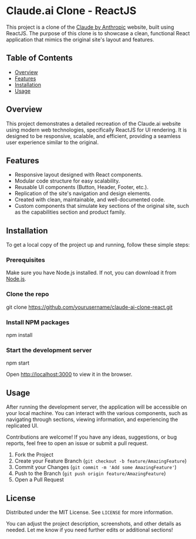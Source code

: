 # Claude.ai Clone - ReactJS

This project is a clone of the [Claude by Anthropic](https://www.anthropic.com/claude) website, built using ReactJS. The purpose of this clone is to showcase a clean, functional React application that mimics the original site's layout and features.

## Table of Contents
- [Overview](#overview)
- [Features](#features)
- [Installation](#installation)
- [Usage](#usage)


## Overview

This project demonstrates a detailed recreation of the Claude.ai website using modern web technologies, specifically ReactJS for UI rendering. It is designed to be responsive, scalable, and efficient, providing a seamless user experience similar to the original.

## Features

- Responsive layout designed with React components.
- Modular code structure for easy scalability.
- Reusable UI components (Button, Header, Footer, etc.).
- Replication of the site's navigation and design elements.
- Created with clean, maintainable, and well-documented code.
- Custom components that simulate key sections of the original site, such as the capabilities section and product family.

## Installation

To get a local copy of the project up and running, follow these simple steps:

### Prerequisites
Make sure you have Node.js installed. If not, you can download it from [Node.js](https://nodejs.org/).

### Clone the repo

git clone https://github.com/yourusername/claude-ai-clone-react.git


### Install NPM packages

npm install


### Start the development server

npm start


Open [http://localhost:3000](http://localhost:3000) to view it in the browser.

## Usage

After running the development server, the application will be accessible on your local machine. You can interact with the various components, such as navigating through sections, viewing information, and experiencing the replicated UI.


Contributions are welcome! If you have any ideas, suggestions, or bug reports, feel free to open an issue or submit a pull request.

1. Fork the Project
2. Create your Feature Branch (`git checkout -b feature/AmazingFeature`)
3. Commit your Changes (`git commit -m 'Add some AmazingFeature'`)
4. Push to the Branch (`git push origin feature/AmazingFeature`)
5. Open a Pull Request

## License

Distributed under the MIT License. See `LICENSE` for more information.


You can adjust the project description, screenshots, and other details as needed. Let me know if you need further edits or additional sections!
